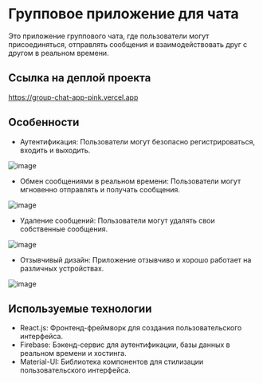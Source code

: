 # Групповое приложение для чата

Это приложение группового чата, где пользователи могут присоединяться, отправлять сообщения и взаимодействовать друг с другом в реальном времени.

## Ссылка на деплой проекта

https://group-chat-app-pink.vercel.app

## Особенности

- Аутентификация: Пользователи могут безопасно регистрироваться, входить и выходить.

![image](https://github.com/webDevArtur/GroupChat_app/assets/141954990/068ca218-e349-4c0d-b086-b52850194b4e)

- Обмен сообщениями в реальном времени: Пользователи могут мгновенно отправлять и получать сообщения.
  
![image](https://github.com/webDevArtur/GroupChat_app/assets/141954990/6c669ee4-c7d0-47d7-ae55-ef3c2aa1d65f)

- Удаление сообщений: Пользователи могут удалять свои собственные сообщения.

![image](https://github.com/webDevArtur/GroupChat_app/assets/141954990/c2488c79-3b14-4f96-8e96-0c5f09d9ca04)

- Отзывчивый дизайн: Приложение отзывчиво и хорошо работает на различных устройствах.

![image](https://github.com/webDevArtur/GroupChat_app/assets/141954990/d9218056-ae78-40e7-b230-bba254740f25)

  
## Используемые технологии
- React.js: Фронтенд-фреймворк для создания пользовательского интерфейса.
- Firebase: Бэкенд-сервис для аутентификации, базы данных в реальном времени и хостинга.
- Material-UI: Библиотека компонентов для стилизации пользовательского интерфейса.
